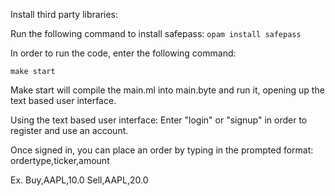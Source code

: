 Install third party libraries:

Run the following command to install safepass:
```opam install safepass```


In order to run the code, enter the following command:

```make start```

Make start will compile the main.ml into main.byte and run it, opening up
the text based user interface.

Using the text based user interface:
Enter "login" or "signup" in order to register and use an account.

Once signed in, you can place an order by typing in the prompted format:
ordertype,ticker,amount

Ex.
Buy,AAPL,10.0
Sell,AAPL,20.0